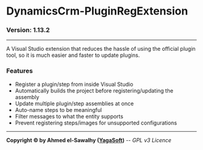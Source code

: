 # DynamicsCrm-PluginRegExtension
### Version: 1.13.2
---

A Visual Studio extension that reduces the hassle of using the official plugin tool, so it is much easier and faster to update plugins.

### Features

  + Register a plugin/step from inside Visual Studio
  + Automatically builds the project before registering/updating the assembly
  + Update multiple plugin/step assemblies at once
  + Auto-name steps to be meaningful
  + Filter messages to what the entity supports
  + Prevent registering steps/images for unsupported configurations

---
**Copyright &copy; by Ahmed el-Sawalhy ([YagaSoft](http://yagasoft.com))** -- _GPL v3 Licence_
